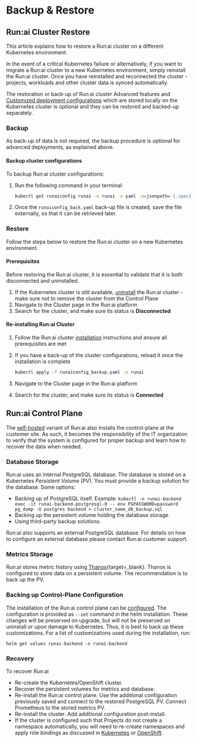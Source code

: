 # Backup & Restore

## Run:ai Cluster Restore

This article explains how to restore a Run:ai cluster on a different Kubernetes environment.

In the event of a critical Kubernetes failure or alternatively, if you want to migrate a Run:ai cluster to a new Kubernetes environment, simply reinstall the Run:ai cluster. Once you have reinstalled and reconnected the cluster - projects, workloads and other cluster data is synced automatically.

The restoration or back-up of Run:ai cluster Advanced features and [Customized deployment configurations](../../runai-setup/cluster-setup/customize-cluster-install.md) which are stored locally on the Kubernetes cluster is optional and they can be restored and backed-up separately.

### Backup

As back-up of data is not required, the backup procedure is optional for advanced deployments, as explained above.

#### Backup cluster configurations

To backup Run:ai cluster configurations:

1.  Run the following command in your terminal:

    ```bash
    kubectl get runaiconfig runai -n runai -o yaml -o=jsonpath='{.spec}' > runaiconfig_backup.yaml
    ```
2. Once the `runaiconfig_back.yaml` back-up file is created, save the file externally, so that it can be retrieved later.

### Restore

Follow the steps below to restore the Run:ai cluster on a new Kubernetes environment.

#### Prerequisites

Before restoring the Run:ai cluster, it is essential to validate that it is both disconnected and uninstalled.

1. If the Kubernetes cluster is still available, [uninstall](../../runai-setup/cluster-setup/cluster-delete.md) the Run:ai cluster - make sure not to remove the cluster from the Control Plane
2. Navigate to the Cluster page in the Run:ai platform
3. Search for the cluster, and make sure its status is **Disconnected**

#### Re-installing Run:ai Cluster

1. Follow the Run:ai cluster [installation](../../runai-setup/cluster-setup/cluster-install.md) instructions and ensure all prerequisites are met
2.  If you have a back-up of the cluster configurations, reload it once the installation is complete

    ```bash
    kubectl apply -f runaiconfig_backup.yaml -n runai
    ```
3. Navigate to the Cluster page in the Run:ai platform
4. Search for the cluster, and make sure its status is **Connected**

## Run:ai Control Plane

The [self-hosted](../../runai-setup/installation-types.md#self-hosted-installation) variant of Run:ai also installs the control-plane at the customer site. As such, it becomes the responsibility of the IT organization to verify that the system is configured for proper backup and learn how to recover the data when needed.

### Database Storage

Run:ai uses an internal PostgreSQL database. The database is stored on a Kubernetes _Persistent Volume_ (PV). You must provide a backup solution for the database. Some options:

* Backing up of PostgreSQL itself. Example: `kubectl -n runai-backend exec -it runai-backend-postgresql-0 -- env PGPASSWORD=password pg_dump -U postgres backend > cluster_name_db_backup.sql`
* Backing up the persistent volume holding the database storage.
* Using third-party backup solutions.

Run:ai also supports an external PostgreSQL database. For details on how to configure an external database please contact Run:ai customer support.

### Metrics Storage

Run:ai stores metric history using [Thanos](https://github.com/thanos-io/thanos){target=\_blank}. Thanos is configured to store data on a persistent volume. The recommendation is to back up the PV.

### Backing up Control-Plane Configuration

The installation of the Run:ai control plane can be [configured](../../runai-setup/self-hosted/k8s/backend.md#additional-runai-configurations-optional). The configuration is provided as `--set` command in the helm installation. These changes will be preserved on upgrade, but will not be preserved on uninstall or upon damage to Kubernetes. Thus, it is best to back up these customizations. For a list of customizations used during the installation, run:

`helm get values runai-backend -n runai-backend`

### Recovery

To recover Run:ai

* Re-create the Kubernetes/OpenShift cluster.
* Recover the persistent volumes for metrics and database.
* Re-install the Run:ai control plane. Use the additional configuration previously saved and connect to the restored PostgreSQL PV. Connect Prometheus to the stored metrics PV.
* Re-install the cluster. Add additional configuration post-install.
* If the cluster is configured such that Projects do not create a namespace automatically, you will need to re-create namespaces and apply role bindings as discussed in [Kubernetes](../../runai-setup/self-hosted/k8s/project-management.md) or [OpenShift](../../runai-setup/self-hosted/ocp/project-management.md).
